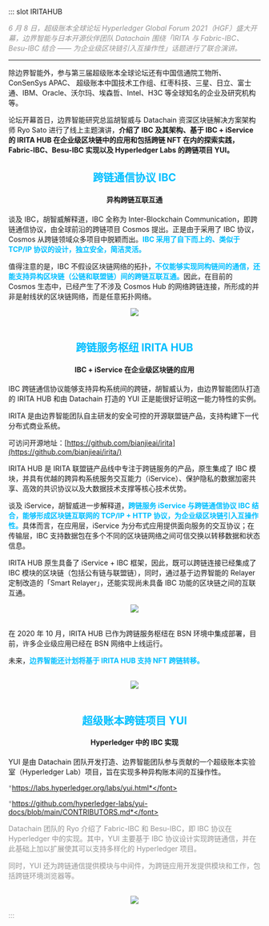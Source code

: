 ::: slot IRITAHUB


<font COLOR ="#949494"> *6 月 8 日，超级账本全球论坛 Hyperledger Global Forum 2021（HGF）盛大开幕，边界智能与日本开源伙伴团队 Datachain 围绕「IRITA 与 Fabric-IBC、Besu-IBC 结合 —— 为企业级区块链引入互操作性」话题进行了联合演讲。*</font>

<hr/>

除边界智能外，参与第三届超级账本全球论坛还有中国信通院工物所、ConSenSys APAC、 超级账本中国技术工作组、红枣科技、三星、日立、富士通、IBM、Oracle、沃尔玛、埃森哲、Intel、H3C 等全球知名的企业及研究机构等。
 
论坛开幕首日，边界智能研究总监胡智威与 Datachain 资深区块链解决方案架构师 Ryo Sato 进行了线上主题演讲，**介绍了 IBC 及其架构、基于 IBC + iService 的 IRITA HUB 在企业级区块链中的应用和包括跨链 NFT 在内的探索实践，Fabric-IBC、Besu-IBC 实现以及 Hyperledger Labs 的跨链项目 YUI。**

##  <center> <font color=#00BFFF>跨链通信协议 IBC</font> </center>
#### <center> 异构跨链互联互通 </center>

谈及 IBC，胡智威解释道，IBC 全称为 Inter-Blockchain Communication，即跨链通信协议，由全球前沿的跨链项目 Cosmos 提出。正是由于采用了 IBC 协议，Cosmos 从跨链领域众多项目中脱颖而出。<font color=#00BFFF>**IBC 采用了自下而上的、类似于 TCP/IP 协议的设计，独立安全，简洁灵活。**</font>
 
值得注意的是，IBC 不假设区块链网络的拓扑，<font color=#00BFFF>**不仅能够实现同构链间的通信，还能支持异构区块链（公链和联盟链）间的跨链互联互通。**</font>因此，在目前的 Cosmos 生态中，已经产生了不涉及 Cosmos Hub 的网络跨链连接，所形成的并非是射线状的区块链网络，而是任意拓扑网络。
</br>
<div  align=center><img src="https://stage.bianjie.ai/resources/IRITA/IRITA-HOME-Map/blog0/iritahub01.png" ></div>
</br>

## <center> <font color=#00BFFF>跨链服务枢纽 IRITA HUB </font></center>
#### <center> IBC + iService 在企业级区块链的应用</center>

IBC 跨链通信协议能够支持异构系统间的跨链，胡智威认为，由边界智能团队打造的 IRITA HUB 和由 Datachain 打造的 YUI 正是能很好证明这一能力特性的实例。
 
IRITA 是由边界智能团队自主研发的安全可控的开源联盟链产品，支持构建下一代分布式商业系统。

可访问开源地址：[https://github.com/bianjieai/irita](https://github.com/bianjieai/irita/)

IRITA HUB 是 IRITA 联盟链产品线中专注于跨链服务的产品，原生集成了 IBC 模块，并具有优越的跨异构系统服务交互能力（iService）、保护隐私的数据加密共享、高效的共识协议以及大数据技术支撑等核心技术优势。
 
谈及 iService，胡智威进一步解释道，<font color=#00BFFF>**跨链服务 iService 与跨链通信协议 IBC 结合，能够形成区块链互联网的 TCP/IP + HTTP 协议，为企业级区块链引入互操作性。**</font>具体而言，在应用层，iService 为分布式应用提供面向服务的交互协议；在传输层，IBC 支持数据包在多个不同的区块链网络之间可信交换以转移数据和状态信息。
 
IRITA HUB 原生具备了 iService + IBC 框架，因此，既可以跨链连接已经集成了 IBC 模块的区块链（包括公有链与联盟链），同时，通过基于边界智能的 Relayer 定制改造的「Smart Relayer」，还能实现尚未具备 IBC 功能的区块链之间的互联互通。
</br>
<div  align=center><img src="https://stage.bianjie.ai/resources/IRITA/IRITA-HOME-Map/blog0/iritahub02.png" ></div>
</br>

在 2020 年 10 月，IRITA HUB 已作为跨链服务枢纽在 BSN 环境中集成部署，目前，许多企业级应用已经在 BSN 网络中上线运行。

未来，<font COLOR ="#00BFFF">**边界智能还计划将基于 IRITA HUB 支持 NFT 跨链转移。**</font>

</br>
<div  align=center><img src="https://stage.bianjie.ai/resources/IRITA/IRITA-HOME-Map/blog0/iritahub03.png" ></div>
</br>

## <center> <font color=#00BFFF>超级账本跨链项目 YUI </font>
#### <center> Hyperledger 中的 IBC 实现 </center>

YUI 是由 Datachain 团队开发打造、边界智能团队参与贡献的一个超级账本实验室（Hyperledger Lab）项目，旨在实现多种异构账本间的互操作性。

<font COLOR ="#949494"> *https://labs.hyperledger.org/labs/yui.html*</font>

<font COLOR ="#949494"> *https://github.com/hyperledger-labs/yui-docs/blob/main/CONTRIBUTORS.md*</font>

Datachain 团队的 Ryo 介绍了 Fabric-IBC 和 Besu-IBC，即 IBC 协议在 Hyperledger 中的实现。其中，YUI 主要基于 IBC 协议设计实现跨链通信，并在此基础上加以扩展使其可以支持多样化的 Hyperledger 项目。

同时，YUI 还为跨链通信提供模块与中间件，为跨链应用开发提供模块和工作，包括跨链环境浏览器等。

</br>
<div  align=center><img src="https://stage.bianjie.ai/resources/IRITA/IRITA-HOME-Map/blog0/iritahub04.png" ></div>

:::


